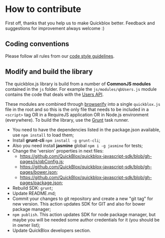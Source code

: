 # How to contribute

First off, thanks that you help us to make Quickblox better.
Feedback and suggestions for improvement always welcome :)

## Coding conventions
Please follow all rules from our [code style guidelines](https://github.com/QuickBlox/CodeStyle-Guidelines-for-Developers/tree/master/web).

## Modify and build the library

The quickblox.js library is build from a number of **CommonJS modules** contained in the `js` folder. For example the `js/modules/qbUsers.js` module contains the code that deals with the [Users API](http://quickblox.com/developers/Users).

These modules are combined through [browserify](http://browserify.org/) into a single `quickblox.js` file in the root and so this is the only file that needs to be included in a `<script>` tag OR in a RequireJS application OR in Node.js environment (everywhere). To build the library, use the [Grunt](http://gruntjs.com/) task runner.

* You need to have the dependencies listed in the package.json available, use `npm install` to load them;
* Install **grunt-cli** `npm install -g grunt-cli`;
* Also you need install **jasmine** global `npm i -g jasmine` for tests;
* Change the 'version' properties in next files:
  * https://github.com/QuickBlox/quickblox-javascript-sdk/blob/gh-pages/js/qbConfig.js;
  * https://github.com/QuickBlox/quickblox-javascript-sdk/blob/gh-pages/bower.json;
  * https://github.com/QuickBlox/quickblox-javascript-sdk/blob/gh-pages/package.json;
* Rebuild SDK: `grunt`;
* Update README.md;
* Commit your changes to git repository and create a new "git tag" for new version. This action updates SDK for GIT and also for bower package manager;
* `npm publish`. This action updates SDK for node package manager, but maybe you will be needed some author credentials for it (you should be in owner list);
* Update QuickBlox developers section.
